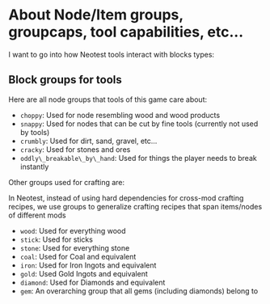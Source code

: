 About Node/Item groups, groupcaps, tool capabilities, etc...
============================================================

I want to go into how Neotest tools interact with blocks types:

Block groups for tools
----------------------

Here are all node groups that tools of this game care about:

- `choppy`: Used for node resembling wood and wood products
- `snappy`: Used for nodes that can be cut by fine tools (currently not used by tools)
- `crumbly`: Used for dirt, sand, gravel, etc...
- `cracky`: Used for stones and ores
- `oddly\_breakable\_by\_hand`: Used for things the player needs to break instantly

Other groups used for crafting are:

In Neotest, instead of using hard dependencies for cross-mod crafting recipes, we use groups to generalize crafting recipes that span items/nodes of different mods

- `wood`: Used for everything wood
- `stick`: Used for sticks
- `stone`: Used for everything stone
- `coal`: Used for Coal and equivalent
- `iron`: Used for Iron Ingots and equivalent
- `gold`: Used Gold Ingots and equivalent
- `diamond`: Used for Diamonds and equivalent
- `gem`: An overarching group that all gems (including diamonds) belong to
